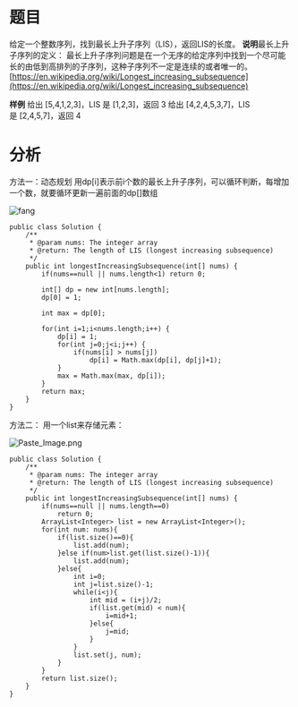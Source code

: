 # 题目
给定一个整数序列，找到最长上升子序列（LIS），返回LIS的长度。
**说明**最长上升子序列的定义：
最长上升子序列问题是在一个无序的给定序列中找到一个尽可能长的由低到高排列的子序列，这种子序列不一定是连续的或者唯一的。[https://en.wikipedia.org/wiki/Longest_increasing_subsequence](https://en.wikipedia.org/wiki/Longest_increasing_subsequence)

**样例**
给出 [5,4,1,2,3]，LIS 是 [1,2,3]，返回 3
给出 [4,2,4,5,3,7]，LIS 是 [2,4,5,7]，返回 4

# 分析

方法一：动态规划
用dp[i]表示前i个数的最长上升子序列，可以循环判断，每增加一个数，就要循环更新一遍前面的dp[]数组

![fang](http://upload-images.jianshu.io/upload_images/1234352-7e9ff49605d0b61f.png?imageMogr2/auto-orient/strip%7CimageView2/2/w/1240)

```
public class Solution {
    /**
     * @param nums: The integer array
     * @return: The length of LIS (longest increasing subsequence)
     */
    public int longestIncreasingSubsequence(int[] nums) {
        if(nums==null || nums.length<1) return 0;  
          
        int[] dp = new int[nums.length];
        dp[0] = 1;
        
        int max = dp[0];
        
        for(int i=1;i<nums.length;i++) {
        	dp[i] = 1;
        	for(int j=0;j<i;j++) {
        		if(nums[i] > nums[j])
        			dp[i] = Math.max(dp[i], dp[j]+1);
        	}
        	max = Math.max(max, dp[i]);
        }
        return max;
    }
}
```
方法二：
用一个list来存储元素：

![Paste_Image.png](http://upload-images.jianshu.io/upload_images/1234352-d11b14e4c44be729.png?imageMogr2/auto-orient/strip%7CimageView2/2/w/1240)

```
public class Solution {
    /**
     * @param nums: The integer array
     * @return: The length of LIS (longest increasing subsequence)
     */
    public int longestIncreasingSubsequence(int[] nums) {
        if(nums==null || nums.length==0)
			return 0;
		ArrayList<Integer> list = new ArrayList<Integer>();
		for(int num: nums){
			if(list.size()==0){
				list.add(num);
			}else if(num>list.get(list.size()-1)){
				list.add(num);
			}else{
				int i=0;
				int j=list.size()-1;
				while(i<j){
					int mid = (i+j)/2;
					if(list.get(mid) < num){
						i=mid+1;
					}else{
						j=mid;
					}
				}
				list.set(j, num);
			}
		}
		return list.size();
    }
}

```
